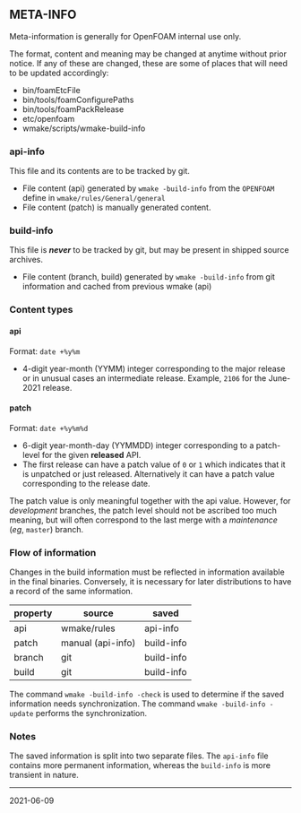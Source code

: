 ## META-INFO

Meta-information is generally for OpenFOAM internal use only.

The format, content and meaning may be changed at anytime without
prior notice.
If any of these are changed, these are some of places that will need
to be updated accordingly:

  - bin/foamEtcFile
  - bin/tools/foamConfigurePaths
  - bin/tools/foamPackRelease
  - etc/openfoam
  - wmake/scripts/wmake-build-info

### api-info

This file and its contents are to be tracked by git.

- File content (api) generated by `wmake -build-info` from the
  `OPENFOAM` define in `wmake/rules/General/general`
- File content (patch) is manually generated content.


### build-info

This file is ***never*** to be tracked by git, but may be present in
shipped source archives.

- File content (branch, build) generated by `wmake -build-info` from
  git information and cached from previous wmake (api)


### Content types

#### api

Format: `date +%y%m`

- 4-digit year-month (YYMM) integer corresponding to the major
  release or in unusual cases an intermediate release.
  Example, `2106` for the June-2021 release.


#### patch

Format: `date +%y%m%d`

- 6-digit year-month-day (YYMMDD) integer corresponding to a patch-level
  for the given **released** API.
- The first release can have a patch value of `0` or `1` which
  indicates that it is unpatched or just released. Alternatively
  it can have a patch value corresponding to the release date.

The patch value is only meaningful together with the api value.
However, for *development* branches, the patch level should not be
ascribed too much meaning, but will often correspond to the last
merge with a *maintenance* (*eg*, `master`) branch.


### Flow of information

Changes in the build information must be reflected in information
available in the final binaries. Conversely, it is necessary for later
distributions to have a record of the same information.

| property  | source                    | saved      |
|-----------|---------------------------|------------|
| api       | wmake/rules               | api-info   |
| patch     | manual (api-info)         | build-info |
| branch    | git                       | build-info |
| build     | git                       | build-info |


The command `wmake -build-info -check` is used to determine if
the saved information needs synchronization. The command
`wmake -build-info -update` performs the synchronization.


### Notes

The saved information is split into two separate files.
The `api-info` file contains more permanent information,
whereas the `build-info` is more transient in nature.

----
2021-06-09
